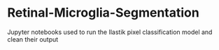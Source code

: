 # Retinal-Microglia-Segmentation
Jupyter notebooks used to run the Ilastik pixel classification model and clean their output
